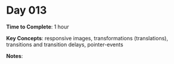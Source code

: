 # Day 013

**Time to Complete**: 1 hour

**Key Concepts**: responsive images, transformations (translations), transitions and transition delays, pointer-events

**Notes**:
